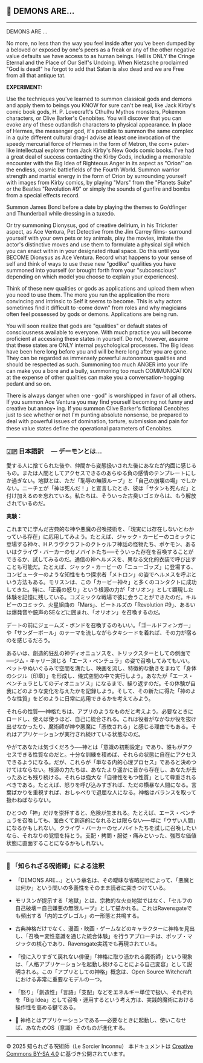 ## 🧛 DEMONS ARE...

---

DEMONS ARE ... 

No more, no less than the way you feel inside after you've been dumped by a beloved or exposed by one's peers as a freak or any of the other negative value defaults we have access to as human beings. Hell is ONLY the Cringe Eternal and the Place of Our Self's Undoing. When Nietzsche proclaimed "God is dead!" he forgot to add that Satan is also dead and we are Free from all that antique tat.

**EXPERIMENT:**

Use the techniques you've learned to summon classical gods and demons and apply them to beings you KNOW for sure can't be real, like Jack Kirby's comic book gods, H. P. Lovecraft's Cthulhu Mythos monsters, Pokemon characters, or Clive Barker's Cenobites. You will discover that you can evoke any of these outlandish characters to physical appearance. In place of Hermes, the messenger god, it's possible to summon the same complex in a quite different cultural drag-I advise at least one invocation of the speedy mercurial force of Hermes in the form of Metron, the com• puter-like intellectual explorer from Jack Kirby's New Gods comic books. I've had a great deal of success contacting the Kirby Gods, including a memorable encounter with the Big Idea of Righteous Anger in its aspect as "Orion'' on the endless, cosmic battlefields of the Fourth World. Summon warrior strength and martial energy in the form of Orion by surrounding yourself with images from Kirby comics, by playing "Mars" from the "Planets Suite" or the Beatles "Revolution #9" or simply the sounds of gunfire and bombs from a special effects record.

Summon James Bond before a date by playing the themes to Go/dfinger and Thunderball while dressing in a tuxedo. 

Or try summoning Dionysus, god of creative delirium, in his Trickster aspect, as Ace Ventura, Pet Detective from the Jim Carrey films- surround yourself with your own pets or toy animals, play the movies, imitate the actor's distinctive moves and use them to formulate a physical slgil which you can enact within in your designated ritual space. Do this until you BECOME Dionysus as Ace Ventura. Record what happens to your sense of self and think of ways to use these new "godlike" qualities you have summoned into yourself (or brought forth from your "subconscious" depending on which model you choose to explain your experiences). 

Think of these new qualities or gods as applications and upload them when you need to use them. The more you run the application the more convincing and intrinsic to Self it seems to become. This is why actors sometimes find it difficult to ·come down" from roles and why magicians often feel possessed by gods or demons. Applications are being run. 

You will soon realize that gods are "qualities" or default states of consciousness available to everyone. With much practice you will become proficient at accessing these states in yourself. Do not, however, assume that these states are ONLY internal psychological processes. The Big Ideas have been here long before you and will be here long after you are gone. They can be regarded as immensely powerful autonomous qualities and should be respected as such. Summoning too much ANGER into your life can make you a bore and a bully, summoning too much COMMUNICATION at the expense of other qualities can make you a conversation-hogging pedant and so on.

There is always danger when one ··god" is worshipped in favor of all others. If you summon Ace Ventura you may find yourself becoming not funny and creative but annoy• ing. If you summon Clive Barker's fictional Cenobites just to see whether or not I'm punting absolute nonsense, be prepared to deal with powerful issues of domination, torture, submission and pain for these value states define the operational parameters of Cenobites.　

---

### 🇯🇵 日本語訳　 — デーモンとは...

愛する人に捨てられた後や、仲間から変態扱いされた後にあなたが内面に感じるもの。または人間としてアクセスできるのあらゆる負の感情のテンプレートにしか過ぎない。地獄とは、ただ「恥辱の無限ループ」と「自己の崩壊の場」でしかない。ニーチェが「神は死んだ！」と宣言したとき、彼は「サタンも死んだ」と付け加えるのを忘れている。私たちは、そういった古臭いゴミからは、もう解放されているのだ。

**実験：**

これまでに学んだ古典的な神や悪魔の召喚技術を、「現実には存在しないとわかっている存在」に応用してみよう。たとえば、ジャック・カービーのコミックに登場する神々、H.P.ラヴクラフトのクトゥルフ神話の怪物たち、ポケモン、あるいはクライヴ・バーカーのセノバイトたち──そういった存在を召喚することができるか、試してみるのだ。通信の神ヘルメスを、異なる文化的衣装で呼び出すことも可能だ。たとえば、ジャック・カービーの「ニューゴッズ」に登場する、コンピューターのような知性をもつ探求者「メトロン」の姿でヘルメスを呼ぶという方法もある。モリスンは、この「カービー神々」と多くのコンタクトに成功してきた。特に、「正義の怒り」という根源の力が「オリオン」として顕現した体験を記憶に残している。コズミックな戦場で彼に会うことができたのだ。キルビーのコミック、火星組曲の「Mars」、ビートルズの「Revolution #9」、あるいは爆発音や銃声のSEなどに囲まれ、「オリオン」を召喚するのだ。

デートの前にジェームズ・ボンドを召喚するのもいい。「ゴールドフィンガー」や「サンダーボール」のテーマを流しながらタキシードを着れば、その力が宿るのを感じるだろう。

あるいは、創造的狂乱の神ディオニュソスを、トリックスターとしての側面で──ジム・キャリー演じる「エース・ベンチュラ」の姿で召喚してみてもいい。ペットやぬいぐるみで空間を満たし、映画を流し、特徴的な動きをまねて「身体のシジル（印章）」を形成し、儀式空間の中で実行しよう。あなたが「エース・ベンチュラとしてのディオニュソス」になるまで、繰り返すのだ。その体験が自我にどのような変化を与えたかを記録しよう。そして、その新たに得た「神のような性質」をどのように日常に応用できるかを考えてみよう。

それらの性質──神格たちは、アプリのようなものだと考えよう。必要なときにロードし、使えば使うほど、自己に統合される。これは役者がなかなか役を抜け出せなかったり、魔術師が神や悪魔に「憑依される」と感じる理由でもある。それはアプリケーションが実行され続けている状態なのだ。

やがてあなたは気づくだろう──神とは「意識の初期設定」であり、誰もがアクセスできる性質なのだと。十分な訓練を積めば、それらの状態に自在にアクセスできるようになる。だが、これらが「単なる内的心理プロセス」であると決めつけてはならない。根源の力たちは、あなたより遥かに昔から存在し、あなたが去ったあとも残り続ける。それらは強大な「自律性をもつ性質」として尊重されるべきである。たとえば、怒りを呼び込みすぎれば、ただの横暴な人間になる。言葉ばかりを重視すれば、おしゃべりで退屈な人になる。神格はバランスを取って扱わねばならない。

ひとつの「神」だけを崇拝すると、危険が生まれる。たとえば、エース・ベンチュラを召喚しても、面白くて創造的になれるとは限らない──単に「ウザい人間」になるかもしれない。クライヴ・バーカーのセノバイトたちを試しに召喚したいなら、それなりの覚悟を持とう。支配・拷問・服従・痛みといった、強烈な価値状態に直面することになるかもしれない。

---

### 🐌 「知られざる呪術師」による注釈

- 「DEMONS ARE...」という章名は、その曖昧な省略記号によって、「悪魔とは何か」という問いの多義性をそのまま読者に突きつけている。
- モリスンが提示する「地獄」とは、宗教的な火炎地獄ではなく、「セルフの自己破壊＝自己嫌悪の無限ループ」として描かれる。これはRavensgateでも頻出する「内的エグレゴル」の一形態と共鳴する。
- 古典神格だけでなく、漫画・映画・ゲームなどのキャラクターに神格を見出し、「召喚＝変性意識を通じた統合体験」を行うアプローチは、ポップ・マジックの核心であり、Ravensgate実践でも再現されている。
- 「役に入りすぎて戻れない俳優」「神格に取り憑かれる魔術師」という現象は、「人格アプリケーションを起動し続けることによる自己変容」として説明される。この「アプリとしての神格」概念は、Open Source Witchcraftにおける非常に重要なモデルの一つ。
- 「怒り」「創造性」「言語」「支配」などをエネルギー単位で扱い、それぞれを「Big Idea」として召喚・運用するという考え方は、実践的魔術における操作性を高める鍵である。

- 💾 神格とはアプリケーションである──必要なときに起動し、使いこなせば、あなたのOS（意識）そのものが進化する。

---

© 2025 知られざる呪術師（Le Sorcier Inconnu） 
本ドキュメントは [Creative Commons BY-SA 4.0](https://creativecommons.org/licenses/by-sa/4.0/deed.ja) に基づき公開されています。
